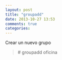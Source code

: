 ```yaml
---
layout: post
title: "groupadd"
date: 2013-10-27 13:53
comments: true
categories: 
---
```

Crear un nuevo grupo

>\# groupadd oficina

